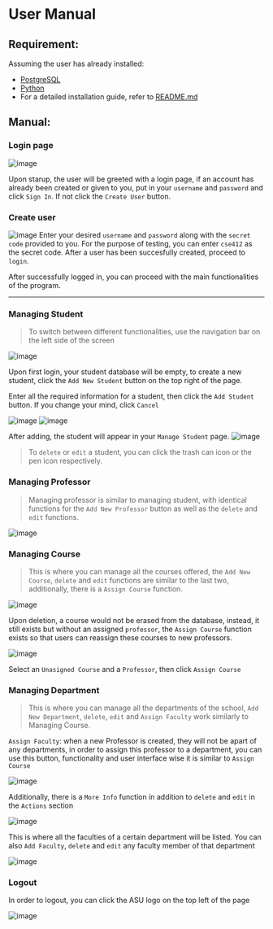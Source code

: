 # User Manual
## Requirement:
Assuming the user has already installed:
- [PostgreSQL](https://www.postgresql.org/)
- [Python](https://www.python.org/)
- For a detailed installation guide, refer to [README.md](README.md)
## Manual:
### Login page

![image](https://github.com/trashykoifish1/cse412-project/assets/112349723/59c13b1f-e9f9-4ca6-8173-dc28791922f1)

Upon starup, the user will be greeted with a login page, if an account has already been created or given to you, put in your ```username``` and ```password``` and click ```Sign In```. If not click the ```Create User``` button.

### Create user
![image](https://github.com/trashykoifish1/cse412-project/assets/112349723/7ed9bc0b-608e-44e1-bc62-66977d8b8ab2)
Enter your desired ```username``` and ```password``` along with the ```secret code``` provided to you. For the purpose of testing, you can enter ```cse412``` as the secret code. After a user has been succesfully created, proceed to ```login```.

After successfully logged in, you can proceed with the main functionalities of the program.

---
### Managing Student
> To switch between different functionalities, use the navigation bar on the left side of the screen

![image](https://github.com/trashykoifish1/cse412-project/assets/112349723/4c729f37-212f-4f22-b13b-56c0a3f138f3)

 Upon first login, your student database will be empty, to create a new student, click the ```Add New Student``` button on the top right of the page.

 Enter all the required information for a student, then click the ```Add Student``` button. If you change your mind, click ```Cancel```

![image](https://github.com/trashykoifish1/cse412-project/assets/112349723/1c7165c9-be2b-458a-ba4f-09386dd8064e)
![image](https://github.com/trashykoifish1/cse412-project/assets/112349723/d156db6c-fe2f-4133-bd6b-606f94152fe3)

 After adding, the student will appear in your ```Manage Student``` page.
![image](https://github.com/trashykoifish1/cse412-project/assets/112349723/a12601c7-a70d-4ed7-ab59-eca7b9c56c59)

> To ```delete``` or ```edit``` a student, you can click the trash can icon or the pen icon respectively.

### Managing Professor
> Managing professor is similar to managing student, with identical functions for the ```Add New Professor``` button as well as the ```delete``` and ```edit``` functions.

![image](https://github.com/trashykoifish1/cse412-project/assets/112349723/f41added-aa6e-47a7-89a3-ce4c311ab529)

### Managing Course
> This is where you can manage all the courses offered, the ```Add New Course```, ```delete``` and ```edit``` functions are similar to the last two, additionally, there is a ```Assign Course``` function.

![image](https://github.com/trashykoifish1/cse412-project/assets/112349723/e0e6bb76-b22d-49eb-932a-f990f5b04ac8)

Upon deletion, a course would not be erased from the database, instead, it still exists but without an assigned ```professor```, the ```Assign Course``` function exists so that users can reassign these courses to new professors.

![image](https://github.com/trashykoifish1/cse412-project/assets/112349723/daacaf18-5f91-48cb-a296-f87550875fe3)

Select an ```Unasigned Course``` and a ```Professor```, then click ```Assign Course```

### Managing Department
> This is where you can manage all the departments of the school, ```Add New Department```, ```delete```, ```edit``` and ```Assign Faculty``` work similarly to Managing Course.

```Assign Faculty```: when a new Professor is created, they will not be apart of any departments, in order to assign this professor to a department, you can use this button, functionality and user interface wise it is similar to ```Assign Course``` 

![image](https://github.com/trashykoifish1/cse412-project/assets/112349723/f677844d-deb9-4fd1-b190-304c1bcabd07)

Additionally, there is a ```More Info``` function in addition to ```delete``` and ```edit``` in the ```Actions``` section

![image](https://github.com/trashykoifish1/cse412-project/assets/112349723/c8758a54-ebca-4a89-bb19-fb98971b5d86)

This is where all the faculties of a certain department will be listed. You can also ```Add Faculty```, ```delete``` and ```edit``` any faculty member of that department

![image](https://github.com/trashykoifish1/cse412-project/assets/112349723/800f9a2a-53e0-4b7e-8894-748a387753b5)

### Logout
In order to logout, you can click the ASU logo on the top left of the page

![image](https://github.com/trashykoifish1/cse412-project/assets/112349723/1c8e240b-ca42-4925-88b4-678f1d09a782)

